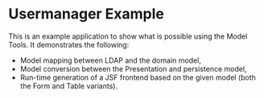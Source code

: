 Usermanager Example
===================

This is an example application to show what is possible using the Model Tools. It demonstrates the following:
- Model mapping between LDAP and the domain model,
- Model conversion between the Presentation and persistence model,
- Run-time generation of a JSF frontend based on the given model (both the Form and Table variants).
